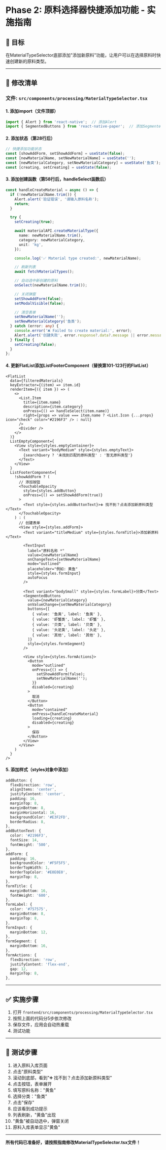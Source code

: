 # Phase 2: 原料选择器快捷添加功能 - 实施指南

## 🎯 目标
在MaterialTypeSelector底部添加"添加新原料"功能，让用户可以在选择原料时快速创建新的原料类型。

---

## 📝 修改清单

### 文件: `src/components/processing/MaterialTypeSelector.tsx`

#### 1. 添加import（文件顶部）
```typescript
import { Alert } from 'react-native';  // 添加Alert
import { SegmentedButtons } from 'react-native-paper';  // 添加SegmentedButtons
```

#### 2. 添加状态（第28行后）
```typescript
// 快捷添加功能状态
const [showAddForm, setShowAddForm] = useState(false);
const [newMaterialName, setNewMaterialName] = useState('');
const [newMaterialCategory, setNewMaterialCategory] = useState('鱼类');
const [creating, setCreating] = useState(false);
```

#### 3. 添加创建函数（第58行后，handleSelect函数后）
```typescript
const handleCreateMaterial = async () => {
  if (!newMaterialName.trim()) {
    Alert.alert('验证错误', '请输入原料名称');
    return;
  }

  try {
    setCreating(true);

    await materialAPI.createMaterialType({
      name: newMaterialName.trim(),
      category: newMaterialCategory,
      unit: 'kg',
    });

    console.log('✅ Material type created:', newMaterialName);

    // 刷新列表
    await fetchMaterialTypes();

    // 自动选中新创建的原料
    onSelect(newMaterialName.trim());

    // 关闭弹窗
    setShowAddForm(false);
    setModalVisible(false);

    // 清空表单
    setNewMaterialName('');
    setNewMaterialCategory('鱼类');
  } catch (error: any) {
    console.error('❌ Failed to create material:', error);
    Alert.alert('创建失败', error.response?.data?.message || error.message || '请重试');
  } finally {
    setCreating(false);
  }
};
```

#### 4. 更新FlatList添加ListFooterComponent（替换第101-123行的FlatList）

```tsx
<FlatList
  data={filteredMaterials}
  keyExtractor={(item) => item.id}
  renderItem={({ item }) => (
    <>
      <List.Item
        title={item.name}
        description={item.category}
        onPress={() => handleSelect(item.name)}
        right={props => value === item.name ? <List.Icon {...props} icon="check" color="#2196F3" /> : null}
      />
      <Divider />
    </>
  )}
  ListEmptyComponent={
    <View style={styles.emptyContainer}>
      <Text variant="bodyMedium" style={styles.emptyText}>
        {searchQuery ? '未找到匹配的原料类型' : '暂无原料类型'}
      </Text>
    </View>
  }
  ListFooterComponent={
    !showAddForm ? (
      // 添加按钮
      <TouchableOpacity
        style={styles.addButton}
        onPress={() => setShowAddForm(true)}
      >
        <Text style={styles.addButtonText}>➕ 找不到？点击添加新原料类型</Text>
      </TouchableOpacity>
    ) : (
      // 创建表单
      <View style={styles.addForm}>
        <Text variant="titleMedium" style={styles.formTitle}>添加新原料</Text>

        <TextInput
          label="原料名称 *"
          value={newMaterialName}
          onChangeText={setNewMaterialName}
          mode="outlined"
          placeholder="例如: 黄鱼"
          style={styles.formInput}
          autoFocus
        />

        <Text variant="bodySmall" style={styles.formLabel}>分类</Text>
        <SegmentedButtons
          value={newMaterialCategory}
          onValueChange={setNewMaterialCategory}
          buttons={[
            { value: '鱼类', label: '鱼类' },
            { value: '虾蟹类', label: '虾蟹' },
            { value: '贝类', label: '贝类' },
            { value: '头足类', label: '头足' },
            { value: '其他', label: '其他' },
          ]}
          style={styles.formSegment}
        />

        <View style={styles.formActions}>
          <Button
            mode="outlined"
            onPress={() => {
              setShowAddForm(false);
              setNewMaterialName('');
            }}
            disabled={creating}
          >
            取消
          </Button>
          <Button
            mode="contained"
            onPress={handleCreateMaterial}
            loading={creating}
            disabled={creating}
          >
            保存
          </Button>
        </View>
      </View>
    )
  }
/>
```

#### 5. 添加样式（styles对象中添加）

```typescript
addButton: {
  flexDirection: 'row',
  alignItems: 'center',
  justifyContent: 'center',
  padding: 16,
  marginTop: 8,
  marginBottom: 8,
  marginHorizontal: 16,
  backgroundColor: '#E3F2FD',
  borderRadius: 8,
},
addButtonText: {
  color: '#2196F3',
  fontSize: 14,
  fontWeight: '500',
},
addForm: {
  padding: 16,
  backgroundColor: '#F5F5F5',
  borderTopWidth: 1,
  borderTopColor: '#E0E0E0',
  marginTop: 8,
},
formTitle: {
  marginBottom: 16,
  fontWeight: '600',
},
formLabel: {
  color: '#757575',
  marginBottom: 8,
  marginTop: 8,
},
formInput: {
  marginBottom: 12,
},
formSegment: {
  marginBottom: 16,
},
formActions: {
  flexDirection: 'row',
  justifyContent: 'flex-end',
  gap: 12,
  marginTop: 8,
},
```

---

## ✅ 实施步骤

1. 打开 `frontend/src/components/processing/MaterialTypeSelector.tsx`
2. 按照上面的代码分5步依次修改
3. 保存文件，应用会自动热重载
4. 测试功能

---

## 🧪 测试步骤

1. 进入原料入库页面
2. 点击"原料类型"
3. 滚动到底部，看到"➕ 找不到？点击添加新原料类型"
4. 点击按钮，表单展开
5. 填写原料名称："黄鱼"
6. 选择分类："鱼类"
7. 点击"保存"
8. 应该看到成功提示
9. 列表刷新，"黄鱼"出现
10. "黄鱼"被自动选中，弹窗关闭
11. 原料入库表单显示"黄鱼"

---

**所有代码已准备好，请按照指南修改MaterialTypeSelector.tsx文件！**
